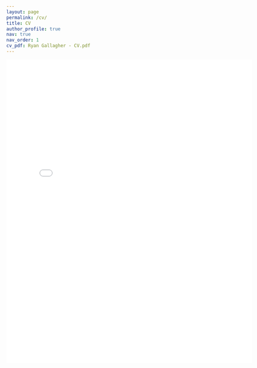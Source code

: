 ```yaml
---
layout: page
permalink: /cv/
title: CV
author_profile: true
nav: true
nav_order: 1
cv_pdf: Ryan Gallagher - CV.pdf
---
```


<embed src="{{ site.baseurl }}/assets/pdf//Ryan Gallagher - CV.pdf" width="650" height="800" type='application/pdf'>
